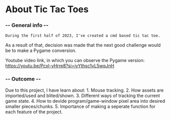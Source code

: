 # About Tic Tac Toes
### -- General info --
    During the first half of 2023, I've created a cmd based tic tac toe.
As a result of that, decision was made that the next good challenge would be to make a
Pygame conversion.

Youtube video link, in which you can observe the Pygame version:
       https://youtu.be/Pcxl-vHrre8?si=jyYthsc1vL5wqJnH

### -- Outcome --

Due to this project, I have learn about:
    1. Mouse tracking.
    2. How assets are imported/used and blited/shown.
    3. Different ways of tracking the current game state.
    4. How to devide program/game-window pixel area into desired smaller pieces/chunks.
    5. Importance of making a seperate function for each feature of the project.
